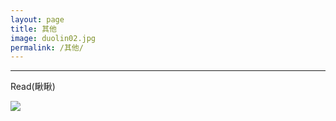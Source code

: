 ```yaml
---
layout: page
title: 其他
image: duolin02.jpg
permalink: /其他/
---
```




****

Read(瞅瞅)  

![]({{site.baseurl}}/img/duolin03.jpg)

